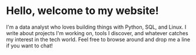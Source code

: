 # Hello, welcome to my website!

I'm a data analyst who loves building things with Python, SQL, and Linux. I write about projects I'm working on, tools I discover, and whatever catches my interest in the tech world.
Feel free to browse around and drop me a line if you want to chat!
